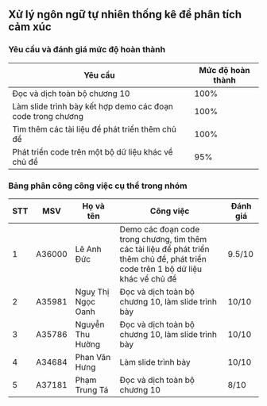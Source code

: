 ## Xử lý ngôn ngữ tự nhiên thống kê để phân tích cảm xúc

### Yêu cầu và đánh giá mức độ hoàn thành

| Yêu cầu                                                     | Mức độ hoàn thành |
| ----------------------------------------------------------- | ----------------- |
| Đọc và dịch toàn bộ chương 10                               | 100%              |
| Làm slide trình bày kết hợp demo các đoạn code trong chương | 100%              |
| Tìm thêm các tài liệu để phát triển thêm chủ đề             | 100%              |
| Phát triển code trên một bộ dữ liệu khác về chủ đề          | 95%               |

### Bảng phân công công việc cụ thể trong nhóm

| STT | MSV    | Họ và tên          | Công việc                                                                                                                          | Đánh giá |
| --- | ------ | ------------------ | ---------------------------------------------------------------------------------------------------------------------------------- | -------- |
| 1   | A36000 | Lê Anh Đức         | Demo các đoạn code trong chương, tìm thêm các tài liệu để phát triển thêm chủ đề, phát triển code trên 1 bộ dữ liệu khác về chủ đề | 9.5/10   |
| 2   | A35981 | Nguỵ Thị Ngọc Oanh | Đọc và dịch toàn bộ chương 10, làm slide trình bày                                                                                 | 10/10    |
| 3   | A35786 | Nguyễn Thu Hường   | Đọc và dịch toàn bộ chương 10, làm slide trình bày                                                                                 | 10/10    |
| 4   | A34684 | Phan Văn Hưng      | Làm slide trình bày                                                                                                                | 10/10    |
| 5   | A37181 | Phạm Trung Tá      | Đọc và dịch toàn bộ chương 10                                                                                                      | 8/10     |
